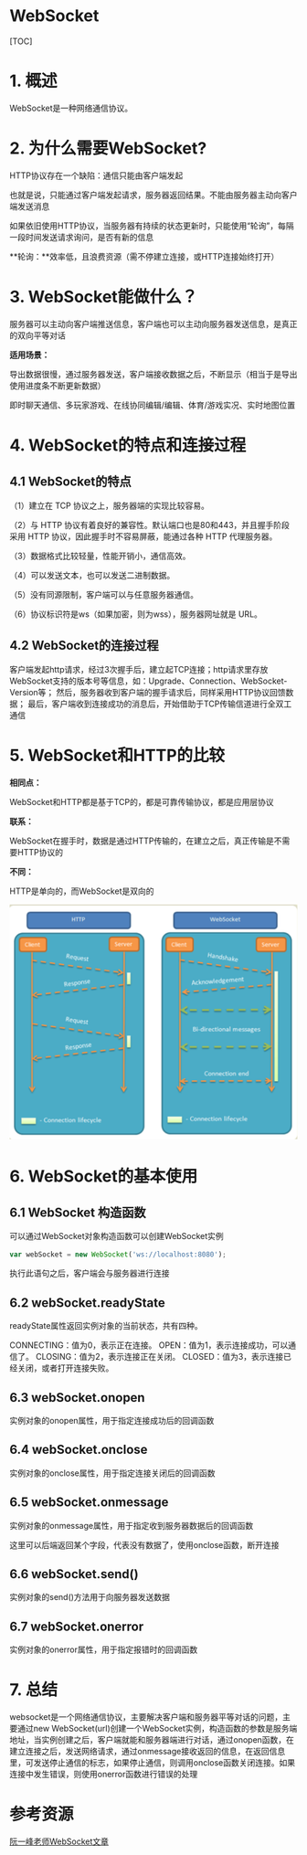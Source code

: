 # WebSocket

[TOC]



# 1. 概述

WebSocket是一种网络通信协议。

# 2. 为什么需要WebSocket?

 HTTP协议存在一个缺陷：通信只能由客户端发起

也就是说，只能通过客户端发起请求，服务器返回结果。不能由服务器主动向客户端发送消息

如果依旧使用HTTP协议，当服务器有持续的状态更新时，只能使用“轮询”，每隔一段时间发送请求询问，是否有新的信息

**轮询：**效率低，且浪费资源（需不停建立连接，或HTTP连接始终打开）

# 3. WebSocket能做什么？

服务器可以主动向客户端推送信息，客户端也可以主动向服务器发送信息，是真正的双向平等对话

**适用场景：**

导出数据很慢，通过服务器发送，客户端接收数据之后，不断显示（相当于是导出使用进度条不断更新数据）

即时聊天通信、多玩家游戏、在线协同编辑/编辑、体育/游戏实况、实时地图位置

# 4. WebSocket的特点和连接过程

## 4.1 WebSocket的特点

（1）建立在 TCP 协议之上，服务器端的实现比较容易。

（2）与 HTTP 协议有着良好的兼容性。默认端口也是80和443，并且握手阶段采用 HTTP 协议，因此握手时不容易屏蔽，能通过各种 HTTP 代理服务器。

（3）数据格式比较轻量，性能开销小，通信高效。

（4）可以发送文本，也可以发送二进制数据。

（5）没有同源限制，客户端可以与任意服务器通信。

（6）协议标识符是ws（如果加密，则为wss），服务器网址就是 URL。

## 4.2 WebSocket的连接过程

客户端发起http请求，经过3次握手后，建立起TCP连接；http请求里存放WebSocket支持的版本号等信息，如：Upgrade、Connection、WebSocket-Version等；
然后，服务器收到客户端的握手请求后，同样采用HTTP协议回馈数据；
最后，客户端收到连接成功的消息后，开始借助于TCP传输信道进行全双工通信

# 5. WebSocket和HTTP的比较

**相同点：**

WebSocket和HTTP都是基于TCP的，都是可靠传输协议，都是应用层协议

**联系：**

WebSocket在握手时，数据是通过HTTP传输的，在建立之后，真正传输是不需要HTTP协议的

**不同：**

HTTP是单向的，而WebSocket是双向的

<img src="WebSocket.assets/image-20220224103424570.png" alt="image-20220224103424570" style="zoom: 50%;" />







# 6. WebSocket的基本使用

## 6.1 WebSocket 构造函数

可以通过WebSocket对象构造函数可以创建WebSocket实例

```javascript
var webSocket = new WebSocket('ws://localhost:8080');
```

执行此语句之后，客户端会与服务器进行连接

## 6.2 webSocket.readyState

readyState属性返回实例对象的当前状态，共有四种。

CONNECTING：值为0，表示正在连接。
OPEN：值为1，表示连接成功，可以通信了。
CLOSING：值为2，表示连接正在关闭。
CLOSED：值为3，表示连接已经关闭，或者打开连接失败。

## 6.3 webSocket.onopen

实例对象的onopen属性，用于指定连接成功后的回调函数

## 6.4 webSocket.onclose

实例对象的onclose属性，用于指定连接关闭后的回调函数

## 6.5 webSocket.onmessage

实例对象的onmessage属性，用于指定收到服务器数据后的回调函数

这里可以后端返回某个字段，代表没有数据了，使用onclose函数，断开连接

## 6.6 webSocket.send()

实例对象的send()方法用于向服务器发送数据

## 6.7 webSocket.onerror

实例对象的onerror属性，用于指定报错时的回调函数



# 7. 总结

websocket是一个网络通信协议，主要解决客户端和服务器平等对话的问题，主要通过new WebSocket(url)创建一个WebSocket实例，构造函数的参数是服务端地址，当实例创建之后，客户端就能和服务器端进行对话，通过onopen函数，在建立连接之后，发送网络请求，通过onmessage接收返回的信息，在返回信息里，可发送停止通信的标志，如果停止通信，则调用onclose函数关闭连接。如果连接中发生错误，则使用onerror函数进行错误的处理



# 参考资源

[阮一峰老师WebSocket文章](https://www.ruanyifeng.com/blog/2017/05/websocket.html)